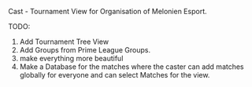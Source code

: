 Cast - Tournament View for Organisation of Melonien Esport.


TODO:
1. Add Tournament Tree View
2. Add Groups from Prime League Groups.
3. make everything more beautiful
5. Make a Database for the matches where the caster can add matches globally for everyone and can select Matches for the view.
